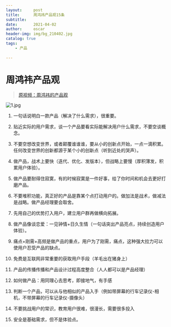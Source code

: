 ```yaml
---
layout:     post
title:      周鸿祎产品观15条
subtitle:   
date:       2021-04-02
author:     oscar
header-img: img/bg_210402.jpg
catalog: true
tags:
    - 产品
   
---
```


# 周鸿祎产品观

> [原视频：周鸿祎的产品观](https://www.bilibili.com/video/BV17Q4y1P7Ym?p=1)

![1.jpg](https://i.loli.net/2020/07/16/myNOcvQ2a5wUnLY.jpg)

 1. 一句话说明白一款产品（解决了什么需求），很重要。

 2. 贴近实际的用户需求，谈一个产品要看实际能解决用户什么需求，不要空谈概念。

 3. 不要空想改变世界，或者颠覆谁谁谁，要从小的创新点开始，一点一滴积累。任何改变世界的创新都源于某个小的创新点（听到近处的哭声）。

 4. 做产品，战术上要快（迭代、优化、发版本），但战略上要慢（厚积薄发，积累用户体验）。

 5. 做产品要耐得住寂寞，有的时候寂寞是一件好事，给了你时间和机会去更好打磨产品。

 6. 不要堆积功能，真正好的产品是靠某个点打动用户的。做加法是战术，做减法是战略。做产品经理要会取舍。

 7. 先用自己的优势打入用户，建立用户群再做横向拓展。

 8. 做产品像谈恋爱：一见钟情+日久生情（一句话突出产品亮点，持续创造用户体验）。

 9. 痛点+刚需+高频是做产品的重点，用户为了刚需，痛点，这种强大拉力可以使用户忍受产品的缺点。

 10. 免费是互联网非常重要的获取用户手段（羊毛出在猪身上）

 11. 产品的传播传播和产品设计过程高度整合（人人都可以是产品经理）

 12. 如何做产品：用同理心去思考，即接地气，有手感

 13. 判断一个产品，可以从与他相似的产品入手（例如带屏幕的行车记录仪-相机，不带屏幕的行车记录仪-摄像头）

 14. 不要挑战用户的常识，教育用户很难，很漫长，需要很多投入

 15. 安全是基础需求，但不是体验点。


